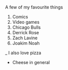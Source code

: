 A few of my favourite things

1. Comics
2. Video games
3. Chicago Bulls
  1. Derrick Rose
  2. Zach Lavine
  3. Joakim Noah
  
  
  _ I also love pizza
  * Cheese in general
